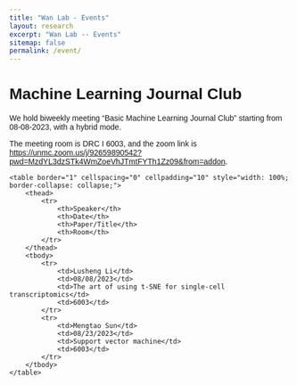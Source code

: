 ```yaml
---
title: "Wan Lab - Events"
layout: research
excerpt: "Wan Lab -- Events"
sitemap: false
permalink: /event/
---
```


# Machine Learning Journal Club

We hold biweekly meeting “Basic Machine Learning Journal Club” starting from 08-08-2023, with a hybrid mode.

The meeting room is DRC I 6003, and the zoom link is <a href="https://unmc.zoom.us/j/92659890542?pwd=MzdYL3dzSTk4WmZoeVhJTmtFYTh1Zz09&from=addon" target="_blank">https://unmc.zoom.us/j/92659890542?pwd=MzdYL3dzSTk4WmZoeVhJTmtFYTh1Zz09&from=addon</a>.

<html lang="en">
<body style="font-family: Arial, sans-serif; padding: 20px;">
    
    <table border="1" cellspacing="0" cellpadding="10" style="width: 100%; border-collapse: collapse;">
        <thead>
            <tr>
                <th>Speaker</th>
                <th>Date</th>
                <th>Paper/Title</th>
                <th>Room</th>
            </tr>
        </thead>
        <tbody>
            <tr>
                <td>Lusheng Li</td>
                <td>08/08/2023</td>
                <td>The art of using t-SNE for single-cell transcriptomics</td>
                <td>6003</td>
            </tr>
            <tr>
                <td>Mengtao Sun</td>
                <td>08/23/2023</td>
                <td>Support vector machine</td>
                <td>6003</td>
            </tr>
        </tbody>
    </table>
</body>
</html>
